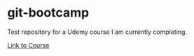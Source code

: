 # git-bootcamp
Test repository for a Udemy course I am currently completing.

[Link to Course](https://www.udemy.com/course/git-bootcamp-with-github-learn-step-by-step)
